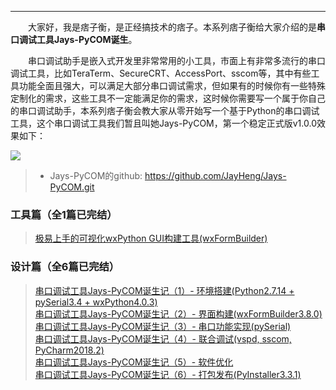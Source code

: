 ----

　　大家好，我是痞子衡，是正经搞技术的痞子。本系列痞子衡给大家介绍的是**串口调试工具Jays-PyCOM诞生**。  

　　串口调试助手是嵌入式开发里非常常用的小工具，市面上有非常多流行的串口调试工具，比如TeraTerm、SecureCRT、AccessPort、sscom等，其中有些工具功能全面且强大，可以满足大部分串口调试需求，但如果有的时候你有一些特殊定制化的需求，这些工具不一定能满足你的需求，这时候你需要写一个属于你自己的串口调试助手，本系列痞子衡会教大家从零开始写一个基于Python的串口调试工具，这个串口调试工具我们暂且叫她Jays-PyCOM，第一个稳定正式版v1.0.0效果如下：  

<img src="http://henjay724.com/image/cnblogs/JaysPyCOM_v1.0.0_overview.png" style="zoom:100%" />

> * Jays-PyCOM的github: https://github.com/JayHeng/Jays-PyCOM.git  

### 工具篇（全1篇已完结）
> [极易上手的可视化wxPython GUI构建工具(wxFormBuilder)](http://www.cnblogs.com/henjay724/p/9426966.html)

### 设计篇（全6篇已完结）
> [串口调试工具Jays-PyCOM诞生记（1）- 环境搭建(Python2.7.14 + pySerial3.4 + wxPython4.0.3)](http://www.cnblogs.com/henjay724/p/9416049.html)  
> [串口调试工具Jays-PyCOM诞生记（2）- 界面构建(wxFormBuilder3.8.0)](http://www.cnblogs.com/henjay724/p/9430234.html)  
> [串口调试工具Jays-PyCOM诞生记（3）- 串口功能实现(pySerial)](http://www.cnblogs.com/henjay724/p/9436995.html)  
> [串口调试工具Jays-PyCOM诞生记（4）- 联合调试(vspd, sscom, PyCharm2018.2)](https://www.cnblogs.com/henjay724/p/9439580.html)  
> [串口调试工具Jays-PyCOM诞生记（5）- 软件优化](https://www.cnblogs.com/henjay724/p/9447077.html)  
> [串口调试工具Jays-PyCOM诞生记（6）- 打包发布(PyInstaller3.3.1)](https://www.cnblogs.com/henjay724/p/9452275.html)  
